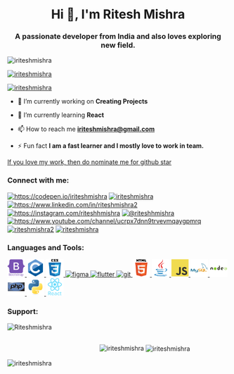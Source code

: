 <h1 align="center">Hi 👋, I'm Ritesh Mishra</h1>
<h3 align="center">A passionate developer from India and also loves exploring new field.</h3>

<p align="left"> <img src="https://komarev.com/ghpvc/?username=iriteshmishra&label=Profile%20views&color=0e75b6&style=flat" alt="iriteshmishra" /> </p>

<p align="left"> <a href="https://github.com/ryo-ma/github-profile-trophy"><img src="https://github-profile-trophy.vercel.app/?username=iriteshmishra" alt="iriteshmishra" /></a> </p>

<p align="left"> <a href="https://twitter.com/iriteshmishra" target="blank"><img src="https://img.shields.io/twitter/follow/iriteshmishra?logo=twitter&style=for-the-badge" alt="iriteshmishra" /></a> </p>

- 🔭 I’m currently working on **Creating Projects**

- 🌱 I’m currently learning **React**

- 📫 How to reach me **iriteshmishra@gmail.com**

- ⚡ Fun fact **I am a fast learner and I mostly love to work in team.**

<a href="https://stars.github.com/nominate/">If you love my work, then do nominate me for github star</a> 

<h3 align="left">Connect with me:</h3>
<p align="left">
<a href="https://codepen.io/https://codepen.io/iriteshmishra" target="blank"><img align="center" src="https://raw.githubusercontent.com/rahuldkjain/github-profile-readme-generator/master/src/images/icons/Social/codepen.svg" alt="https://codepen.io/iriteshmishra" height="30" width="40" /></a>
<a href="https://twitter.com/iriteshmishra" target="blank"><img align="center" src="https://raw.githubusercontent.com/rahuldkjain/github-profile-readme-generator/master/src/images/icons/Social/twitter.svg" alt="iriteshmishra" height="30" width="40" /></a>
<a href="https://linkedin.com/in/https://www.linkedin.com/in/riteshmishra2" target="blank"><img align="center" src="https://raw.githubusercontent.com/rahuldkjain/github-profile-readme-generator/master/src/images/icons/Social/linked-in-alt.svg" alt="https://www.linkedin.com/in/riteshmishra2" height="30" width="40" /></a>
<a href="https://instagram.com/https://instagram.com/riteshhmishra" target="blank"><img align="center" src="https://raw.githubusercontent.com/rahuldkjain/github-profile-readme-generator/master/src/images/icons/Social/instagram.svg" alt="https://instagram.com/riteshhmishra" height="30" width="40" /></a>
<a href="https://medium.com/@riteshhmishra" target="blank"><img align="center" src="https://raw.githubusercontent.com/rahuldkjain/github-profile-readme-generator/master/src/images/icons/Social/medium.svg" alt="@riteshhmishra" height="30" width="40" /></a>
<a href="https://www.youtube.com/c/https://www.youtube.com/channel/ucrpx7dnn9trvevmqaygpmrq" target="blank"><img align="center" src="https://raw.githubusercontent.com/rahuldkjain/github-profile-readme-generator/master/src/images/icons/Social/youtube.svg" alt="https://www.youtube.com/channel/ucrpx7dnn9trvevmqaygpmrq" height="30" width="40" /></a>
<a href="https://www.codechef.com/users/riteshmishra2" target="blank"><img align="center" src="https://cdn.jsdelivr.net/npm/simple-icons@3.1.0/icons/codechef.svg" alt="riteshmishra2" height="30" width="40" /></a>
<a href="https://www.leetcode.com/riteshmishra" target="blank"><img align="center" src="https://raw.githubusercontent.com/rahuldkjain/github-profile-readme-generator/master/src/images/icons/Social/leet-code.svg" alt="riteshmishra" height="30" width="40" /></a>
</p>

<h3 align="left">Languages and Tools:</h3>
<p align="left"> <a href="https://getbootstrap.com" target="_blank" rel="noreferrer"> <img src="https://raw.githubusercontent.com/devicons/devicon/master/icons/bootstrap/bootstrap-plain-wordmark.svg" alt="bootstrap" width="40" height="40"/> </a> <a href="https://www.cprogramming.com/" target="_blank" rel="noreferrer"> <img src="https://raw.githubusercontent.com/devicons/devicon/master/icons/c/c-original.svg" alt="c" width="40" height="40"/> </a> <a href="https://www.w3schools.com/css/" target="_blank" rel="noreferrer"> <img src="https://raw.githubusercontent.com/devicons/devicon/master/icons/css3/css3-original-wordmark.svg" alt="css3" width="40" height="40"/> </a> <a href="https://www.figma.com/" target="_blank" rel="noreferrer"> <img src="https://www.vectorlogo.zone/logos/figma/figma-icon.svg" alt="figma" width="40" height="40"/> </a> <a href="https://flutter.dev" target="_blank" rel="noreferrer"> <img src="https://www.vectorlogo.zone/logos/flutterio/flutterio-icon.svg" alt="flutter" width="40" height="40"/> </a> <a href="https://git-scm.com/" target="_blank" rel="noreferrer"> <img src="https://www.vectorlogo.zone/logos/git-scm/git-scm-icon.svg" alt="git" width="40" height="40"/> </a> <a href="https://www.w3.org/html/" target="_blank" rel="noreferrer"> <img src="https://raw.githubusercontent.com/devicons/devicon/master/icons/html5/html5-original-wordmark.svg" alt="html5" width="40" height="40"/> </a> <a href="https://www.java.com" target="_blank" rel="noreferrer"> <img src="https://raw.githubusercontent.com/devicons/devicon/master/icons/java/java-original.svg" alt="java" width="40" height="40"/> </a> <a href="https://developer.mozilla.org/en-US/docs/Web/JavaScript" target="_blank" rel="noreferrer"> <img src="https://raw.githubusercontent.com/devicons/devicon/master/icons/javascript/javascript-original.svg" alt="javascript" width="40" height="40"/> </a> <a href="https://www.mysql.com/" target="_blank" rel="noreferrer"> <img src="https://raw.githubusercontent.com/devicons/devicon/master/icons/mysql/mysql-original-wordmark.svg" alt="mysql" width="40" height="40"/> </a> <a href="https://nodejs.org" target="_blank" rel="noreferrer"> <img src="https://raw.githubusercontent.com/devicons/devicon/master/icons/nodejs/nodejs-original-wordmark.svg" alt="nodejs" width="40" height="40"/> </a> <a href="https://www.php.net" target="_blank" rel="noreferrer"> <img src="https://raw.githubusercontent.com/devicons/devicon/master/icons/php/php-original.svg" alt="php" width="40" height="40"/> </a> <a href="https://www.python.org" target="_blank" rel="noreferrer"> <img src="https://raw.githubusercontent.com/devicons/devicon/master/icons/python/python-original.svg" alt="python" width="40" height="40"/> </a> <a href="https://reactjs.org/" target="_blank" rel="noreferrer"> <img src="https://raw.githubusercontent.com/devicons/devicon/master/icons/react/react-original-wordmark.svg" alt="react" width="40" height="40"/> </a> </p>

<h3 align="left">Support:</h3>
<p><a href="https://www.buymeacoffee.com/Riteshmishra"> <img align="left" src="https://cdn.buymeacoffee.com/buttons/v2/default-yellow.png" height="50" width="210" alt="Riteshmishra" /></a></p><br><br>

<p><img align="left" src="https://github-readme-stats.vercel.app/api/top-langs?username=iriteshmishra&show_icons=true&locale=en&layout=compact" alt="iriteshmishra" /></p>

<p>&nbsp;<img align="center" src="https://github-readme-stats.vercel.app/api?username=iriteshmishra&show_icons=true&locale=en" alt="iriteshmishra" /></p>

<p><img align="center" src="https://github-readme-streak-stats.herokuapp.com/?user=iriteshmishra&" alt="iriteshmishra" /></p>

